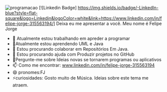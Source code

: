 ![programacao](https://user-images.githubusercontent.com/90123100/132129346-95b51197-e897-48ea-9c67-bdab57c96295.png)
[![Linkedin Badge] https://img.shields.io/badge/-LinkedIn-blue?style=flat-square&logo=Linkedin&logoColor=white&link=https://www.linkedin.com/in/felipe-jorge-315563194/]
Deixa eu me apresentar a você.
Meu nome é Felipe Jorge
- 🔭 Atualmente estou trabalhando em apreder a programar
- 🌱Atualmente estou aprendendo UML e Java
- 👯 Estou procurando colaborar em Repositórios Em Java.
- 🤔 Estou procurando ajuda com Produzir projetos no GitHub
- 💬Pergunte-me sobre Ideias novas se tornarem programas ou aplicativos
- 📫 Como me encontrar: www.linkedin.com/in/felipe-jorge-315563194
- 😄 pronomes:FJ
- ⚡curiosidades: Gosto muito de Música. Ideias sobre este tema me atraem.

